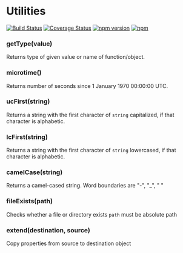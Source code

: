 # Utilities
[![Build Status](https://travis-ci.org/ponury-kostek/utils.svg)](https://travis-ci.org/ponury-kostek/utils)
[![Coverage Status](https://coveralls.io/repos/ponury-kostek/utils/badge.svg?branch=master&service=github)](https://coveralls.io/github/ponury-kostek/utils?branch=master)
[![npm version](https://badge.fury.io/js/%40ponury%2Futils.svg)](https://badge.fury.io/js/%40ponury%2Futils)
[![npm](https://img.shields.io/npm/dt/@ponury/utils.svg)](https://www.npmjs.com/package/@ponury/utils)
### getType(value)
Returns type of given value or name of function/object.
### microtime()
Returns number of seconds since 1 January 1970 00:00:00 UTC.
### ucFirst(string)
Returns a string with the first character of ```string``` capitalized, if that character is alphabetic.
### lcFirst(string)
Returns a string with the first character of ```string``` lowercased, if that character is alphabetic.
### camelCase(string)
Returns a camel-cased string. Word boundaries are "-", "_", " "
### fileExists(path)
Checks whether a file or directory exists
```path``` must be absolute path
### extend(destination, source)
Copy properties from source to destination object
